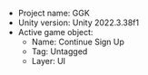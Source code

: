 <!-- UNITY CODE ASSIST INSTRUCTIONS START -->
- Project name: GGK
- Unity version: Unity 2022.3.38f1
- Active game object:
  - Name: Continue Sign Up
  - Tag: Untagged
  - Layer: UI
<!-- UNITY CODE ASSIST INSTRUCTIONS END -->